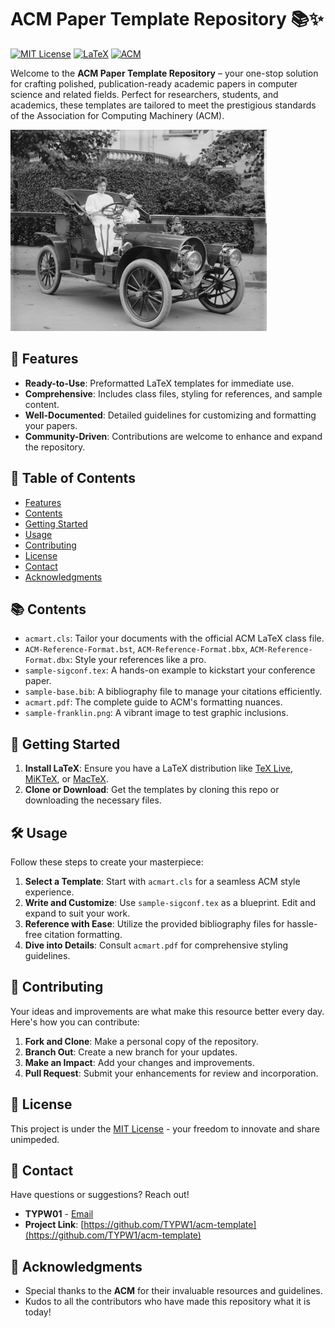 # ACM Paper Template Repository 📚✨

[![MIT License](https://img.shields.io/badge/license-MIT-green.svg)](LICENSE)
[![LaTeX](https://img.shields.io/badge/made%20with-LaTeX-blue.svg)](https://www.latex-project.org/)
[![ACM](https://img.shields.io/badge/style-ACM-orange.svg)](https://www.acm.org/)

Welcome to the **ACM Paper Template Repository** – your one-stop solution for crafting polished, publication-ready academic papers in computer science and related fields. Perfect for researchers, students, and academics, these templates are tailored to meet the prestigious standards of the Association for Computing Machinery (ACM).

![Sample Franklin](sample-franklin.png)

## 🌟 Features

- **Ready-to-Use**: Preformatted LaTeX templates for immediate use.
- **Comprehensive**: Includes class files, styling for references, and sample content.
- **Well-Documented**: Detailed guidelines for customizing and formatting your papers.
- **Community-Driven**: Contributions are welcome to enhance and expand the repository.

## 📖 Table of Contents

- [Features](#-features)
- [Contents](#-contents)
- [Getting Started](#-getting-started)
- [Usage](#-usage)
- [Contributing](#-contributing)
- [License](#-license)
- [Contact](#-contact)
- [Acknowledgments](#-acknowledgments)

## 📚 Contents

- `acmart.cls`: Tailor your documents with the official ACM LaTeX class file.
- `ACM-Reference-Format.bst`, `ACM-Reference-Format.bbx`, `ACM-Reference-Format.dbx`: Style your references like a pro.
- `sample-sigconf.tex`: A hands-on example to kickstart your conference paper.
- `sample-base.bib`: A bibliography file to manage your citations efficiently.
- `acmart.pdf`: The complete guide to ACM's formatting nuances.
- `sample-franklin.png`: A vibrant image to test graphic inclusions.

## 🚀 Getting Started

1. **Install LaTeX**: Ensure you have a LaTeX distribution like [TeX Live](https://www.tug.org/texlive/), [MiKTeX](https://miktex.org/), or [MacTeX](http://www.tug.org/mactex/).
2. **Clone or Download**: Get the templates by cloning this repo or downloading the necessary files.

## 🛠 Usage

Follow these steps to create your masterpiece:

1. **Select a Template**: Start with `acmart.cls` for a seamless ACM style experience.
2. **Write and Customize**: Use `sample-sigconf.tex` as a blueprint. Edit and expand to suit your work.
3. **Reference with Ease**: Utilize the provided bibliography files for hassle-free citation formatting.
4. **Dive into Details**: Consult `acmart.pdf` for comprehensive styling guidelines.

## 👥 Contributing

Your ideas and improvements are what make this resource better every day. Here's how you can contribute:

1. **Fork and Clone**: Make a personal copy of the repository.
2. **Branch Out**: Create a new branch for your updates.
3. **Make an Impact**: Add your changes and improvements.
4. **Pull Request**: Submit your enhancements for review and incorporation.

## 📄 License

This project is under the [MIT License](LICENSE) - your freedom to innovate and share unimpeded.

## 📧 Contact

Have questions or suggestions? Reach out!

- **TYPW01** - [Email](mailto:pierretypw@gmail.com)
- **Project Link**: [https://github.com/TYPW1/acm-template](https://github.com/TYPW1/acm-template)

## 🙌 Acknowledgments

- Special thanks to the **ACM** for their invaluable resources and guidelines.
- Kudos to all the contributors who have made this repository what it is today!

